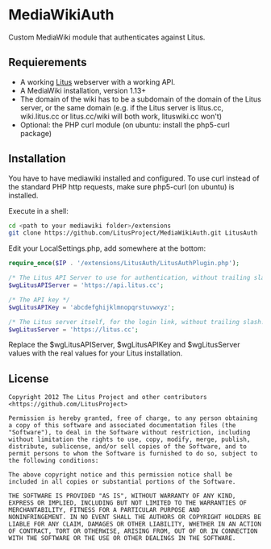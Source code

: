 MediaWikiAuth
=============

Custom MediaWiki module that authenticates against Litus.

## Requierements

* A working [Litus](https://github.com/LitusProject/Litus) webserver with a working API.
* A MediaWiki installation, version 1.13+
* The domain of the wiki has to be a subdomain of the domain of the Litus server, or the same domain (e.g. if the Litus server is litus.cc, wiki.litus.cc or litus.cc/wiki will both work, lituswiki.cc won't)
* Optional: the PHP curl module (on ubuntu: install the php5-curl package)

## Installation

You have to have mediawiki installed and configured.
To use curl instead of the standard PHP http requests, make sure php5-curl (on ubuntu) is installed.

Execute in a shell:
```bash
cd <path to your mediawiki folder>/extensions
git clone https://github.com/LitusProject/MediaWikiAuth.git LitusAuth
```

Edit your LocalSettings.php, add somewhere at the bottom:
```php
require_once($IP . '/extensions/LitusAuth/LitusAuthPlugin.php');

/* The Litus API Server to use for authentication, without trailing slash. */
$wgLitusAPIServer = 'https://api.litus.cc';

/* The API key */
$wgLitusAPIKey = 'abcdefghijklmnopqrstuvwxyz';

/* The Litus server itself, for the login link, without trailing slash! */
$wgLitusServer = 'https://litus.cc';
```

Replace the $wgLitusAPIServer, $wgLitusAPIKey and $wgLitusServer values with the real values for your Litus installation.

## License
```
Copyright 2012 The Litus Project and other contributors
<https://github.com/LitusProject>

Permission is hereby granted, free of charge, to any person obtaining
a copy of this software and associated documentation files (the
"Software"), to deal in the Software without restriction, including
without limitation the rights to use, copy, modify, merge, publish,
distribute, sublicense, and/or sell copies of the Software, and to
permit persons to whom the Software is furnished to do so, subject to
the following conditions:

The above copyright notice and this permission notice shall be
included in all copies or substantial portions of the Software.

THE SOFTWARE IS PROVIDED "AS IS", WITHOUT WARRANTY OF ANY KIND,
EXPRESS OR IMPLIED, INCLUDING BUT NOT LIMITED TO THE WARRANTIES OF
MERCHANTABILITY, FITNESS FOR A PARTICULAR PURPOSE AND
NONINFRINGEMENT. IN NO EVENT SHALL THE AUTHORS OR COPYRIGHT HOLDERS BE
LIABLE FOR ANY CLAIM, DAMAGES OR OTHER LIABILITY, WHETHER IN AN ACTION
OF CONTRACT, TORT OR OTHERWISE, ARISING FROM, OUT OF OR IN CONNECTION
WITH THE SOFTWARE OR THE USE OR OTHER DEALINGS IN THE SOFTWARE.
```
